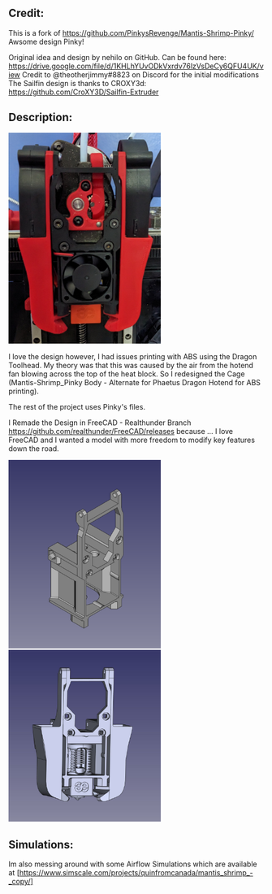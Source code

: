 ## Credit:

This is a fork of https://github.com/PinkysRevenge/Mantis-Shrimp-Pinky/ Awsome design Pinky!

Original idea and design by nehilo on GitHub. Can be found here: https://drive.google.com/file/d/1KHLhYUvODkVxrdv76lzVsDeCy6QFU4UK/view
Credit to @theotherjimmy#8823 on Discord for the initial modifications
The Sailfin design is thanks to CROXY3d: https://github.com/CroXY3D/Sailfin-Extruder


## Description:

<img src="/Images/Toolhead.jpg" width=300>


I love the design however, I had issues printing with ABS using the Dragon Toolhead.
My theory was that this was caused by the air from the hotend fan blowing across the top of the heat block.
So I redesigned the Cage (Mantis-Shrimp_Pinky Body - Alternate for Phaetus Dragon Hotend for ABS printing).

The rest of the project uses Pinky's files.

I Remade the Design in FreeCAD - Realthunder Branch  https://github.com/realthunder/FreeCAD/releases because ... I love FreeCAD and I wanted a model with more freedom to modify key features down the road.

<img src="/Images/Mantis-Shrimp_Pinky Body - Alternate for Phaetus Dragon Hotend for ABS printing.PNG" width=300>
<img src="/Images/ABS_version_Frame-step_file.JPG" width=300>


## Simulations:

Im also messing around with some Airflow Simulations which are available at [https://www.simscale.com/projects/quinfromcanada/mantis_shrimp_-_copy/]
